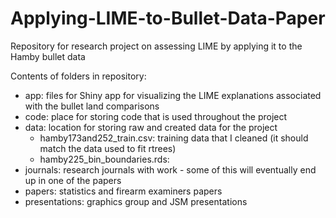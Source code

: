 # Applying-LIME-to-Bullet-Data-Paper

Repository for research project on assessing LIME by applying it to the Hamby bullet data

Contents of folders in repository:

- app: files for Shiny app for visualizing the LIME explanations associated with the bullet land comparisons
- code: place for storing code that is used throughout the project
- data: location for storing raw and created data for the project
    - hamby173and252_train.csv: training data that I cleaned (it should match the data used to fit rtrees)
    - hamby225_bin_boundaries.rds: 
- journals: research journals with work - some of this will eventually end up in one of the papers
- papers: statistics and firearm examiners papers
- presentations: graphics group and JSM presentations